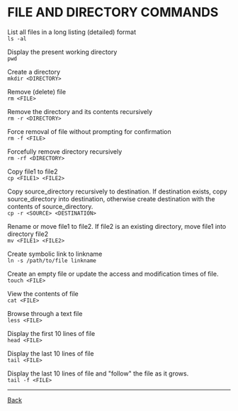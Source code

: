 # FILE AND DIRECTORY COMMANDS
List all files in a long listing (detailed) format  
`ls -al`

Display the present working directory  
`pwd`

Create a directory  
`mkdir <DIRECTORY>`

Remove (delete) file  
`rm <FILE>`

Remove the directory and its contents recursively  
`rm -r <DIRECTORY>`

Force removal of file without prompting for confirmation  
`rm -f <FILE>`

Forcefully remove directory recursively  
`rm -rf <DIRECTORY>`

Copy file1 to file2  
`cp <FILE1> <FILE2>`

Copy source_directory recursively to destination. If destination exists, copy source_directory into destination, otherwise create destination with the contents of source_directory.  
`cp -r <SOURCE> <DESTINATION>`

Rename or move file1 to file2. If file2 is an existing directory, move file1 into directory file2  
`mv <FILE1> <FILE2>`

Create symbolic link to linkname  
`ln -s /path/to/file linkname`

Create an empty file or update the access and modification times of file.  
`touch <FILE>`

View the contents of file  
`cat <FILE>`

Browse through a text file  
`less <FILE>`

Display the first 10 lines of file  
`head <FILE>`

Display the last 10 lines of file  
`tail <FILE>`

Display the last 10 lines of file and "follow" the file as it grows.  
`tail -f <FILE>`

---

[Back](../contents.md)